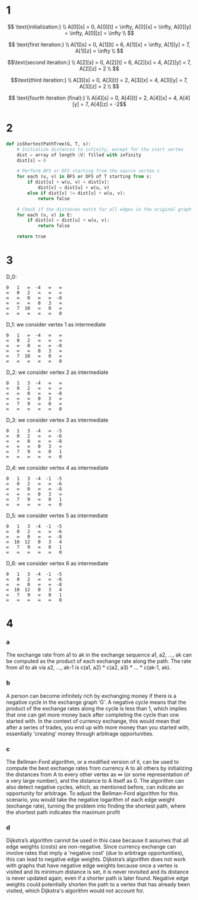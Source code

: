 
# 1

$$
\text{initialization:} \\ A[0][s] = 0, A[0][t] = \infty, A[0][x] = \infty, A[0][y] = \infty, A[0][z] = \infty \\ 
$$

$$ \text{first iteration:} \\ A[1][s] = 0, A[1][t] = 6, A[1][x] = \infty, A[1][y] = 7, A[1][z] = \infty \\ $$

$$\text{second iteration:} \\ A[2][s] = 0, A[2][t] = 6, A[2][x] = 4, A[2][y] = 7, A[2][z] = 2 \\ $$

$$\text{third iteration:} \\ A[3][s] = 0, A[3][t] = 2, A[3][x] = 4, A[3][y] = 7, A[3][z] = 2 \\ $$

$$ \text{fourth iteration (final):} \\ A[4][s] = 0, A[4][t] = 2, A[4][x] = 4, A[4][y] = 7, A[4][z] = -2$$


# 2 
```python
def isShortestPathTree(G, T, s):
    # Initialize distances to infinity, except for the start vertex
    dist = array of length |V| filled with infinity
    dist[s] = 0

    # Perform BFS or DFS starting from the source vertex s
    for each (u, v) in BFS or DFS of T starting from s:
        if dist[u] + w(u, v) < dist[v]:
            dist[v] = dist[u] + w(u, v)
        else if dist[v] != dist[u] + w(u, v):
            return false

    # Check if the distances match for all edges in the original graph
    for each (u, v) in E:
        if dist[v] > dist[u] + w(u, v):
            return false

    return true
```


# 3

D_0:
```
0   1   ∞  -4   ∞   ∞
∞   0   2   ∞   ∞   ∞
∞   ∞   0   ∞   ∞  -8
∞   ∞   ∞   0   3   ∞
∞   7  10   ∞   0   ∞
∞   ∞   ∞   ∞   ∞   0
```

D_1:
we consider vertex 1 as intermediate
```
0   1   ∞  -4   ∞   ∞
∞   0   2   ∞   ∞   ∞
∞   ∞   0   ∞   ∞  -8
∞   ∞   ∞   0   3   ∞
∞   7  10   ∞   0   ∞
∞   ∞   ∞   ∞   ∞   0
```

D_2:
we consider vertex 2 as intermediate
```
0   1   3  -4   ∞   ∞
∞   0   2   ∞   ∞   ∞
∞   ∞   0   ∞   ∞  -8
∞   ∞   ∞   0   3   ∞
∞   7   9   ∞   0   ∞
∞   ∞   ∞   ∞   ∞   0
```


D_3:
we consider vertex 3 as intermediate
```
0   1   3  -4   ∞  -5
∞   0   2   ∞   ∞  -6
∞   ∞   0   ∞   ∞  -8
∞   ∞   ∞   0   3   ∞
∞   7   9   ∞   0   1
∞   ∞   ∞   ∞   ∞   0
```

D_4:
we consider vertex 4 as intermediate
```
0   1   3  -4  -1  -5
∞   0   2   ∞   ∞  -6
∞   ∞   0   ∞   ∞  -8
∞   ∞   ∞   0   3   ∞
∞   7   9   ∞   0   1
∞   ∞   ∞   ∞   ∞   0
```

D_5:
we consider vertex 5 as intermediate
```
0   1   3  -4  -1  -5
∞   0   2   ∞   ∞  -6
∞   ∞   0   ∞   ∞  -8
∞  10  12   0   3   4
∞   7   9   ∞   0   1
∞   ∞   ∞   ∞   ∞   0
```

D_6:
we consider vertex 6 as intermediate
```
0   1   3  -4  -1  -5
∞   0   2   ∞   ∞  -6
∞   ∞   0   ∞   ∞  -8
∞  10  12   0   3   4
∞   7   9   ∞   0   1
∞   ∞   ∞   ∞   ∞   0
```


# 4
### a

The exchange rate from a1 to ak in the exchange sequence a1, a2, ..., ak can be computed as the product of each exchange rate along the path. The rate from a1 to ak via a2, ..., ak-1 is c(a1, a2) * c(a2, a3) * ... * c(ak-1, ak).

### b

A person can become infinitely rich by exchanging money if there is a negative cycle in the exchange graph ′G′. A negative cycle means that the product of the exchange rates along the cycle is less than 1, which implies that one can get more money back after completing the cycle than one started with. In the context of currency exchange, this would mean that after a series of trades, you end up with more money than you started with, essentially 'creating' money through arbitrage opportunities.

### c
The Bellman-Ford algorithm, or a modified version of it, can be used to compute the best exchange rates from currency A to all others by initializing the distances from A to every other vertex as ∞ (or some representation of a very large number), and the distance to A itself as 0. The algorithm can also detect negative cycles, which, as mentioned before, can indicate an opportunity for arbitrage. To adjust the Bellman-Ford algorithm for this scenario, you would take the negative logarithm of each edge weight (exchange rate), turning the problem into finding the shortest path, where the shortest path indicates the maximum profit

### d
Dijkstra’s algorithm cannot be used in this case because it assumes that all edge weights (costs) are non-negative. Since currency exchange can involve rates that imply a 'negative cost' (due to arbitrage opportunities), this can lead to negative edge weights. Dijkstra’s algorithm does not work with graphs that have negative edge weights because once a vertex is visited and its minimum distance is set, it is never revisited and its distance is never updated again, even if a shorter path is later found. Negative edge weights could potentially shorten the path to a vertex that has already been visited, which Dijkstra's algorithm would not account for.